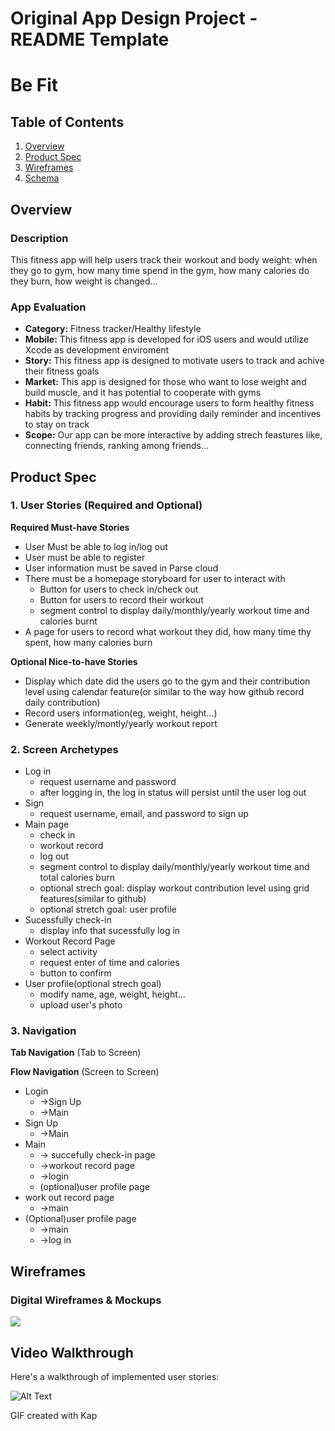 Original App Design Project - README Template
===

# Be Fit

## Table of Contents
1. [Overview](#Overview)
1. [Product Spec](#Product-Spec)
1. [Wireframes](#Wireframes)
2. [Schema](#Schema)

## Overview
### Description
This fitness app will help users track their workout and body weight: when they go to gym, how many time spend in the gym, how many calories do they burn, how weight is changed...

### App Evaluation

- **Category:** Fitness tracker/Healthy lifestyle
- **Mobile:** This fitness app is developed for iOS users and would utilize Xcode as development enviroment 
- **Story:** This fitness app is designed to motivate users to track and achive their fitness goals
- **Market:** This app is designed for those who want to lose weight and build muscle, and it has potential to cooperate with gyms
- **Habit:** This fitness app would encourage users to form healthy fitness habits by tracking progress and providing daily reminder and incentives to stay on track
- **Scope:** Our app can be more interactive by adding strech feastures like, connecting friends, ranking among friends...

## Product Spec

### 1. User Stories (Required and Optional)

**Required Must-have Stories**

* User Must be able to log in/log out
* User must be able to register
* User information must be saved in Parse cloud
* There must be a homepage storyboard for user to interact with
    * Button for users to check in/check out
    * Button for users to record their workout
    * segment control to display daily/monthly/yearly workout time and calories burnt 
* A page for users to record what workout they did, how many time thy spent, how many calories burn


**Optional Nice-to-have Stories**

* Display which date did the users go to the gym and their contribution level using calendar feature(or similar to the way how github record daily contribution)
* Record users information(eg, weight, height...)
* Generate weekly/montly/yearly workout report

### 2. Screen Archetypes

* Log in
   * request username and password
   * after logging in, the log in status will persist until the user log out
* Sign 
    * request username, email, and password to sign up
* Main page
    * check in
    * workout record 
    * log out
    * segment control to display daily/monthly/yearly workout time and total calories burn
    * optional strech goal: display workout contribution level using grid features(similar to github)
    * optional stretch goal: user profile
* Sucessfully check-in
    * display info that sucessfully log in
* Workout Record Page
    * select activity
    * request enter of time and calories 
    * button to confirm
* User profile(optional strech goal)
    * modify name, age, weight, height...
    * upload user's photo


### 3. Navigation

**Tab Navigation** (Tab to Screen)


**Flow Navigation** (Screen to Screen)

* Login
   * ->Sign Up
   * ->Main
* Sign Up
   * ->Main
* Main 
    * -> succefully check-in page
    * ->workout record page
    * ->login
    * (optional)user profile page
* work out record page
    * ->main
* (Optional)user profile page
    * ->main
    * ->log in

## Wireframes
<!--[Add picture of your hand sketched wireframes in this section]
<img src="https://i.imgur.com/8WUeWnT.png" width=600>
https://www.figma.com/file/BuTdlUAZ9LUVjFc4pOFJiF/BeFit-Wireframe?node-id=0-1 -->


### Digital Wireframes & Mockups
![](https://i.imgur.com/NPcvvQY.png)

## Video Walkthrough

Here's a walkthrough of implemented user stories:

![Alt Text](./capstondemo.gif)

<!-- Replace this with whatever GIF tool you used! -->
GIF created with Kap 
<!-- Recommended tools:
[Kap](https://getkap.co/) for macOS
[ScreenToGif](https://www.screentogif.com/) for Windows
[peek](https://github.com/phw/peek) for Linux. -->

<!-- ### [BONUS] Interactive Prototype

## Schema 
[This section will be completed in Unit 9]
### Models
* User
* Goals
### Networking
- [Add list of network requests by screen ]
- [Create basic snippets for each Parse network request]
- [OPTIONAL: List endpoints if using existing API such as Yelp] -->
